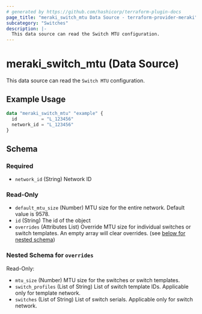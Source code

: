 ```yaml
---
# generated by https://github.com/hashicorp/terraform-plugin-docs
page_title: "meraki_switch_mtu Data Source - terraform-provider-meraki"
subcategory: "Switches"
description: |-
  This data source can read the Switch MTU configuration.
---
```


# meraki_switch_mtu (Data Source)

This data source can read the `Switch MTU` configuration.

## Example Usage

```terraform
data "meraki_switch_mtu" "example" {
  id         = "L_123456"
  network_id = "L_123456"
}
```

<!-- schema generated by tfplugindocs -->
## Schema

### Required

- `network_id` (String) Network ID

### Read-Only

- `default_mtu_size` (Number) MTU size for the entire network. Default value is 9578.
- `id` (String) The id of the object
- `overrides` (Attributes List) Override MTU size for individual switches or switch templates. An empty array will clear overrides. (see [below for nested schema](#nestedatt--overrides))

<a id="nestedatt--overrides"></a>
### Nested Schema for `overrides`

Read-Only:

- `mtu_size` (Number) MTU size for the switches or switch templates.
- `switch_profiles` (List of String) List of switch template IDs. Applicable only for template network.
- `switches` (List of String) List of switch serials. Applicable only for switch network.
